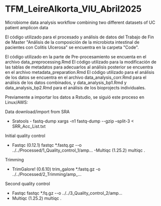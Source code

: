 # TFM_LeireAlkorta_VIU_Abril2025
Microbiome data analysis workflow combining two different datasets of UC patient amplicon data 

El código utilizado para el procesado y análisis de datos del Trabajo de Fin de Master 
"Análisis de la composición de la microbiota intestinal de pacientes con Colitis Ulcerosa" 
se encuentra en la carpeta "Code". 

El código utilizado en la parte de Pre-procesamiento se encuenta en el archivo data_preprocessing.Rmd
El código utilizado para la modificación de las tablas de metadatos para adecuarlos al análisis posterior se encuentra en el archivo metadata_preparation.Rmd
El código utilizado para el análisis de los datos se encuentra en el archivo data_analysis_corr.Rmd para el análisis de los datos combinados, y data_analysis_bp1.Rmd y data_analysis_bp2.Rmd para el análisis de los bioprojects individuales. 

Previamente a importar los datos a Rstudio, se siguió este proceso en Linux/AWS: 

Data download/import from SRA 
- Sratools - fastq-dump
xargs -n1 fastq-dump --gzip –split-3 < SRR_Acc_List.txt

Initial quality control 
- Fastqc (0.12.1)
fastqc *.fastq.gz --o ../../Processed/1_Quality_control_1/amp...
 -Multiqc (1.25.2)
multiqc .

Trimming
- TrimGalore! (0.6.10)
trim_galore *.fastq.gz -o ../../Processed/2_Trimming/amp_...

Second quality control
- Fastqc
fastqc *.fq.gz --o ../../3_Quality_control_2/amp...
- Multiqc (1.25.2)
multiqc .

